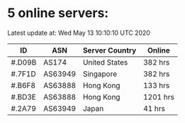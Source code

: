 # 5 online servers:

Latest update at: Wed May 13 10:10:10 UTC 2020

| ID | ASN | Server Country | Online |
| -- | --- | -------------- | ------ |
| #.D09B | AS174 | United States | 382 hrs |
| #.7F1D | AS63949 | Singapore | 382 hrs |
| #.B6F8 | AS63888 | Hong Kong | 133 hrs |
| #.BD3E | AS63888 | Hong Kong | 1201 hrs |
| #.2A79 | AS63949 | Japan | 41 hrs |

